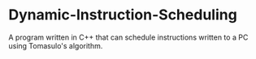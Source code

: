 # Dynamic-Instruction-Scheduling


A program written in C++ that can schedule instructions written to a PC using Tomasulo's algorithm.
